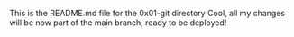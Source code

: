 This is the README.md file for the 0x01-git directory
Cool, all my changes will be now part of the main branch, ready to be deployed!
